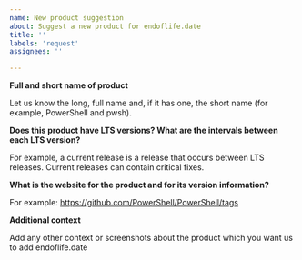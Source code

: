 ```yaml
---
name: New product suggestion
about: Suggest a new product for endoflife.date
title: ''
labels: 'request'
assignees: ''

---
```


**Full and short name of product**

Let us know the long, full name and, if it has one, the short name (for example, PowerShell and pwsh).

**Does this product have LTS versions? What are the intervals between each LTS version?**

For example, a current release is a release that occurs between LTS releases. Current releases can contain critical fixes.

**What is the website for the product and for its version information?**

For example: <https://github.com/PowerShell/PowerShell/tags>

**Additional context**

Add any other context or screenshots about the product which you want us to add endoflife.date
